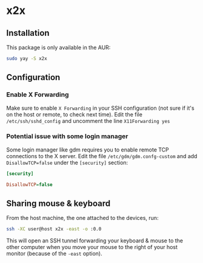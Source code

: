 # x2x

## Installation

This package is only available in the AUR:
```sh
sudo yay -S x2x
```

## Configuration

### Enable X Forwarding

Make sure to enable `X Forwarding` in your SSH configuration (not sure if it's on the host or remote, to check next time).
Edit the file `/etc/ssh/sshd_config` and uncomment the line `X11Forwarding yes`

### Potential issue with some login manager

Some login manager like gdm requires you to enable remote TCP connections to the X server.
Edit the file `/etc/gdm/gdm.confg-custom` and add `DisallowTCP=false` under the `[security]` section:
```ini
[security]

DisallowTCP=false
```

## Sharing mouse & keyboard

From the host machine, the one attached to the devices, run:
```sh
ssh -XC user@host x2x -east -o :0.0
```

This will open an SSH tunnel forwarding your keyboard & mouse to the other computer when you
move your mouse to the right of your host monitor (because of the `-east` option).
